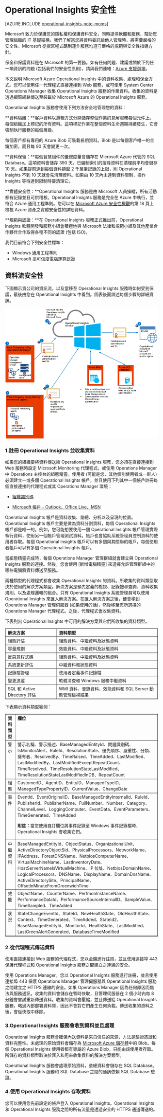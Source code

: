 <properties
	pageTitle="Operational Insights 安全性"
	description="深入了解 Operational Insights 如何保護您的隱私權和保護您的資料安全。"
	services="operational-insights"
	documentationCenter=""
	authors="bandersmsft"
	manager="jwhit"
	editor=""/>

<tags
	ms.service="operational-insights"
	ms.workload="dev-center-name"
	ms.tgt_pltfrm="na"
	ms.devlang="na"
	ms.topic="article"
	ms.date="05/07/2015"
	ms.author="banders"/>

# Operational Insights 安全性

[AZURE.INCLUDE [operational-insights-note-moms](../../includes/operational-insights-note-moms.md)]

Microsoft 致力於保護您的隱私權和保護資料安全，同時提供軟體和服務，幫助您管理組織的 IT 基礎結構。我們了解當您將資料委託給他人管理時，將需要嚴格的安全性。Microsoft 從撰寫程式碼到運作服務均遵守嚴格的規範與安全性指導方針。

保全和保護資料是在 Microsoft 的第一要務。如有任何問題、建議或關於下列任一項資訊的問題 (包括我們的安全性原則)，請與我們連絡：[Azure 支援選項](http://azure.microsoft.com/support/options/)。

本文說明 Microsoft Azure Operational Insights 中的資料收集、處理和保全方式。您可以使用任一代理程式直接連接到 Web 服務，或可使用 System Center Operations Manager 收集 Operational Insights 服務的作業資料。收集的資料是透過網際網路傳送至裝載於 Microsoft Azure 的 Operational Insights 服務。

Operational Insights 服務會使用下列方法安全地管理您的資料：

**資料隔離：**客戶資料以邏輯方式分開儲存整個作業的見解服務每個元件上。每個組織加上標記的所有資料。這項標記作業在整個資料生命週期持續發生，它會強制執行服務的每個層級。

每個客戶都有專用的 Azure Blob 可裝載長期資料。Blob 是以每個客戶唯一的金鑰加密，而且每 90 天會變更一次。

**資料保留：**每個智慧組件的彙總度量會儲存在 Microsoft Azure 代管的 SQL Database。這項資料會儲存 390 天。已編制索引的搜尋資料在清理前平均會儲存 10 天。如果提前達到每個資料類型 2 千萬筆記錄的上限，則 Operational Insights 不到 10 天就會先清理資料。如果由 10 天內未達到資料限制，操作 Insights 等待達到限制時要清理它。

**實體安全性：**Operational Insights 服務是由 Microsoft 人員操縱，所有活動都有記錄並且可供稽核。Operational Insights 服務是完全在 Azure 中執行，並符合 Azure 通用工程準則。您可以在 [Microsoft Azure 安全性概觀](http://download.microsoft.com/download/6/0/2/6028B1AE-4AEE-46CE-9187-641DA97FC1EE/Windows%20Azure%20Security%20Overview%20v1.01.pdf)的第 18 頁上檢視 Azure 資產之實體安全性的詳細資料。

**規範與認證：**在 Operational Insights 服務正式推出前，Operational Insights 軟體開發和服務小組會積極地與 Microsoft 法律和規範小組及其他產業合作夥伴合作取得各種不同的認證 (包括 ISO)。

我們目前符合下列安全性標準：

- Windows 通用工程準則
- Microsoft 高可信度電腦運算認證


## 資料流安全性
下圖顯示貴公司的資訊流，以及當移至 Operational Insights 服務時如何受到保護，最後由您在 Operational Insights 中看到。圖表後面詳述每個步驟的詳細資訊。

![Operational Insights 資料收集和安全性的影像](./media/operational-insights-security/security.png)

### 1.註冊 Operational Insights 並收集資料

如果您的組織要將資料傳送給 Operational Insights 服務，您必須在直接連接到 Web 服務時設定 Microsoft Monitoring 代理程式，或使用 Operations Manager 中 Operations 主控台的組態精靈。使用者 (可能是您、其他個別使用者或一群人) 必須建立一或多個 Operational Insights 帳戶，並且使用下列其中一個帳戶註冊每個直接連接的代理程式或其 Operations Manager 環境：


- [組織識別碼](../sign-up-organization.md)

- [Microsoft 帳戶 - Outlook、Office Live、MSN](../sign-up-organization.md)

Operational Insights 帳戶是資料收集、彙總、分析以及呈現的位置。Operational Insights 帳戶主要是做為資料分割資料，每個 Operational Insights 帳戶都是唯一的。例如，您可能想要使用一個 Operational Insights 帳戶管理實際執行資料，使用另一個帳戶管理測試資料。帳戶也會協助系統管理員控制資料的使用者存取。每個 Operational Insights 帳戶可以有多個與其關聯的帳戶，每個使用者帳戶可以有多個 Operational Insights 帳戶。

當組態精靈完成時，每個 Operations Manager 管理群組就會建立與 Operational Insights 服務的連接。然後，您會使用 [新增電腦精靈] 來選擇允許管理群組中的哪些電腦將資料傳送至服務。

兩種類型的代理程式都會收集 Operational Insights 的資料。所收集的資料類型取決於使用的解決方案類型。解決方案是預先定義的檢視、記錄搜尋查詢、資料收集規則，以及處理邏輯的組合。只有 Operational Insights 系統管理員可以使用 Operational Insights 來匯入解決方案。在匯入解決方案之後，便會移到 Operations Manager 管理伺服器 (如果使用的話)，然後移至您所選擇的 Operations Manager 代理程式。之後，代理程式會收集資料。

下表列出 Operational Insights 中可用的解決方案與它們所收集的資料類型。

<table border="1" cellspacing="4" cellpadding="4">
    <tbody>
    <tr align="left" valign="top">
		<td><b>解決方案</b></td>
		<td><b>資料類型</b></td>
    </tr>
    <tr align="left" valign="top">
		<td>組態評估</td>
		<td>組態資料、中繼資料及狀態資料</td>
    </tr>
    <tr align="left" valign="top">
		<td>容量規劃</td>
		<td>效能資料、中繼資料及狀態資料</td>
    </tr>
	<tr align="left" valign="top">
		<td>反惡意程式碼</td>
		<td>組態資料、中繼資料及狀態資料</td>
    </tr>
	    <tr align="left" valign="top">
		<td>系統更新評估</td>
		<td>中繼資料和狀態資料</td>
    </tr>
    <tr align="left" valign="top">
		<td>記錄檔管理</td>
		<td>使用者定義事件記錄檔</td>
    </tr>
    <tr align="left" valign="top">
		<td>變更追蹤</td>
		<td>軟體清查和 Windows 服務中繼資料</td>
    </tr>
    <tr align="left" valign="top">
		<td>SQL 和 Active Directory 評估</td>
		<td>WMI 資料、登錄資料、效能資料和 SQL Server 動態管理檢視結果</td>
    </tr>
    </tbody>
    </table>


下表顯示資料類型範例：

<table border="1" cellspacing="4" cellpadding="4">
    <tbody>
    <tr align="left" valign="top">
		<td><b>資料類型</b></td>
		<td><b>欄位</b></td>
    </tr>
    <tr align="left" valign="top">
		<td>警示</td>
		<td>警示名稱、警示描述、BaseManagedEntityId、問題識別碼、IsMonitorAlert、RuleId、ResolutionState、優先順序、嚴重性、分類、擁有者、ResolvedBy、TimeRaised、TimeAdded、LastModified、LastModifiedBy、LastModifiedExceptRepeatCount、TimeResolved、TimeResolutionStateLastModified、TimeResolutionStateLastModifiedInDB、RepeatCount</td>
    </tr>
    <tr align="left" valign="top">
		<td>組態</td>
		<td>CustomerID、AgentID、EntityID、ManagedTypeID、ManagedTypePropertyID、CurrentValue、ChangeDate</td>
    </tr>
	<tr align="left" valign="top">
		<td>事件</td>
		<td>EventId、EventOriginalID、BaseManagedEntityInternalId、RuleId、PublisherId、PublisherName、FullNumber、Number、Category、ChannelLevel、LoggingComputer、EventData、EventParameters、TimeGenerated、TimeAdded<p><b>附註：</b>當您使用自訂欄位將事件記錄至 Windows 事件記錄檔時，Operational Insights 會收集它們。</td>
    </tr>
	    <tr align="left" valign="top">
		<td>中繼資料</td>
		<td>BaseManagedEntityId、ObjectStatus、OrganizationalUnit、ActiveDirectoryObjectSid、PhysicalProcessors、NetworkName、IPAddress、ForestDNSName、NetbiosComputerName、VirtualMachineName、LastInventoryDate、HostServerNameIsVirtualMachine、IP 位址、NetbiosDomainName、LogicalProcessors、DNSName、DisplayName、DomainDnsName、ActiveDirectorySite、PrincipalName、OffsetInMinuteFromGreenwichTime</td>
    </tr>
    <tr align="left" valign="top">
		<td>效能</td>
		<td>ObjectName、CounterName、PerfmonInstanceName、PerformanceDataId、PerformanceSourceInternalID、SampleValue、TimeSampled、TimeAdded</td>
    </tr>
    <tr align="left" valign="top">
		<td>狀況</td>
		<td>StateChangeEventId、StateId、NewHealthState、OldHealthState、Context、TimeGenerated、TimeAdded、StateId2、BaseManagedEntityId、MonitorId、HealthState、LastModified、LastGreenAlertGenerated、DatabaseTimeModified</td>
    </tr>
    </tbody>
    </table>


### 2.從代理程式傳送資料

使用直接連接到 Web 服務的代理程式，您以金鑰進行註冊，並且使用連接埠 443 保護代理程式和 Operational Insights 服務之間建立之連線的安全。

使用 Operations Manager，您以 Operational Insights 服務進行註冊，並且使用連接埠 443 保護 Operations Manager 管理伺服器與 Operational Insights 服務之間建立之 HTTPS 連線的安全。如果 Operations Manager 因為任何原因而無法與服務通訊，收集的資料會儲存在暫時快取，且管理伺服器在 2 個小時內每 8 分鐘會嘗試重新傳送資料。收集的資料會壓縮，並且傳送給 Operational Insights 服務，略過內部部署資料庫，因此不會對它們產生任何負載。傳送收集的資料之後，會從快取中移除。

### 3.Operational Insights 服務會收到資料並且處理

Operational Insights 服務會確保內送資料是來自信任的來源，方法是驗證憑證和資料完整性。未處理的原始資料會儲存為 [Microsoft Azure 儲存體](http://azure.microsoft.com/documentation/services/storage/)中的 Blob。每個 Operational Insights 使用者都有專屬的 Azure Blob，只能由該使用者存取。所儲存的資料類型取決於匯入和用來收集資料的解決方案類型。

Operational Insights 服務會處理原始資料，彙總資料會儲存在 SQL Database。Operational Insights 服務和 SQL Database 之間的通訊依賴 SQL Database 驗證。

### 4.使用 Operational Insights 存取資料

您可以使用您先前設定的帳戶登入 Operational Insights。Operational Insights 和 Operational Insights 服務之間的所有流量是透過安全的 HTTPS 通道傳送的。
 

<!---HONumber=July15_HO1-->